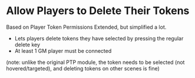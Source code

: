 # Allow Players to Delete Their Tokens

Based on Player Token Permissions Extended, but simplified a lot.

- Lets players delete tokens they have selected by pressing the regular delete key
- At least 1 GM player must be connected

(note:  unlike the original PTP module, the token needs to be selected (not hovered/targeted), and
deleting tokens on other scenes is fine)
